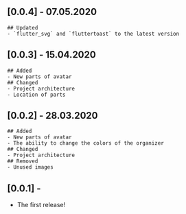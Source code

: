 ## [0.0.4] - 07.05.2020
    ## Updated
    - `flutter_svg` and `fluttertoast` to the latest version
## [0.0.3] - 15.04.2020
    ## Added
    - New parts of avatar
    ## Changed
    - Project architecture
    - Location of parts
## [0.0.2] - 28.03.2020
    ## Added
    - New parts of avatar
    - The ability to change the colors of the organizer
    ## Changed
    - Project architecture
    ## Removed
    - Unused images
## [0.0.1] - 
 - The first release!


 